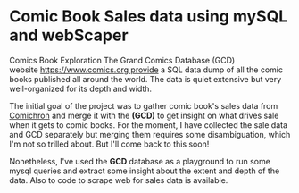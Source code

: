 # Comic Book Sales data using mySQL and webScaper


Comics Book Exploration
The Grand Comics Database (GCD) website https://www.comics.org provide a SQL data dump of all the comic books published all around the world. The data is quiet extensive but very well-organized for its depth and width.

The initial goal of the project was to gather comic book's sales data from [Comichron](http://www.comichron.com/) and merge it with the __(GCD)__ to get insight on what drives sale when it gets to comic books. For the moment, I have collected the sale data and GCD separately but merging them requires some disambiguation, which I'm not so trilled about. But I'll come back to this soon!

Nonetheless, I've used the __GCD__ database as a playground to run some mysql queries and extract some insight about the extent and depth of the data. Also to code to scrape web for sales data is available.
